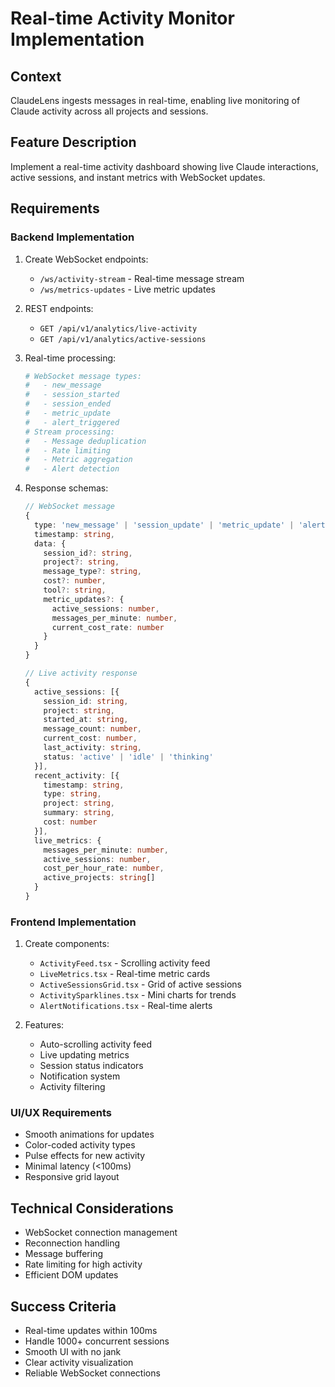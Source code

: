 # Real-time Activity Monitor Implementation

## Context
ClaudeLens ingests messages in real-time, enabling live monitoring of Claude activity across all projects and sessions.

## Feature Description
Implement a real-time activity dashboard showing live Claude interactions, active sessions, and instant metrics with WebSocket updates.

## Requirements

### Backend Implementation
1. Create WebSocket endpoints:
   - `/ws/activity-stream` - Real-time message stream
   - `/ws/metrics-updates` - Live metric updates

2. REST endpoints:
   - `GET /api/v1/analytics/live-activity`
   - `GET /api/v1/analytics/active-sessions`

3. Real-time processing:
   ```python
   # WebSocket message types:
   #   - new_message
   #   - session_started
   #   - session_ended
   #   - metric_update
   #   - alert_triggered
   # Stream processing:
   #   - Message deduplication
   #   - Rate limiting
   #   - Metric aggregation
   #   - Alert detection
   ```

4. Response schemas:
   ```typescript
   // WebSocket message
   {
     type: 'new_message' | 'session_update' | 'metric_update' | 'alert',
     timestamp: string,
     data: {
       session_id?: string,
       project?: string,
       message_type?: string,
       cost?: number,
       tool?: string,
       metric_updates?: {
         active_sessions: number,
         messages_per_minute: number,
         current_cost_rate: number
       }
     }
   }

   // Live activity response
   {
     active_sessions: [{
       session_id: string,
       project: string,
       started_at: string,
       message_count: number,
       current_cost: number,
       last_activity: string,
       status: 'active' | 'idle' | 'thinking'
     }],
     recent_activity: [{
       timestamp: string,
       type: string,
       project: string,
       summary: string,
       cost: number
     }],
     live_metrics: {
       messages_per_minute: number,
       active_sessions: number,
       cost_per_hour_rate: number,
       active_projects: string[]
     }
   }
   ```

### Frontend Implementation
1. Create components:
   - `ActivityFeed.tsx` - Scrolling activity feed
   - `LiveMetrics.tsx` - Real-time metric cards
   - `ActiveSessionsGrid.tsx` - Grid of active sessions
   - `ActivitySparklines.tsx` - Mini charts for trends
   - `AlertNotifications.tsx` - Real-time alerts

2. Features:
   - Auto-scrolling activity feed
   - Live updating metrics
   - Session status indicators
   - Notification system
   - Activity filtering

### UI/UX Requirements
- Smooth animations for updates
- Color-coded activity types
- Pulse effects for new activity
- Minimal latency (<100ms)
- Responsive grid layout

## Technical Considerations
- WebSocket connection management
- Reconnection handling
- Message buffering
- Rate limiting for high activity
- Efficient DOM updates

## Success Criteria
- Real-time updates within 100ms
- Handle 1000+ concurrent sessions
- Smooth UI with no jank
- Clear activity visualization
- Reliable WebSocket connections
